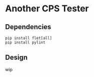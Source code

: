 # Another CPS Tester

## Dependencies

```shell
pip install flet[all]
pip install pylint
```

## Design
wip
